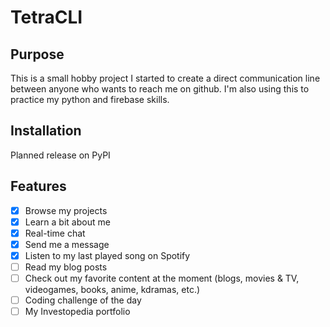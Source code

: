 # TetraCLI

## Purpose
This is a small hobby project I started to create a direct communication line between anyone who wants to reach me on github. I'm also using this to practice my python and firebase skills.


## Installation
Planned release on PyPI



## Features
- [x] Browse my projects
- [x] Learn a bit about me
- [x] Real-time chat
- [x] Send me a message
- [x] Listen to my last played song on Spotify
- [ ] Read my blog posts
- [ ] Check out my favorite content at the moment (blogs, movies & TV, videogames, books, anime, kdramas, etc.)
- [ ] Coding challenge of the day
- [ ] My Investopedia portfolio